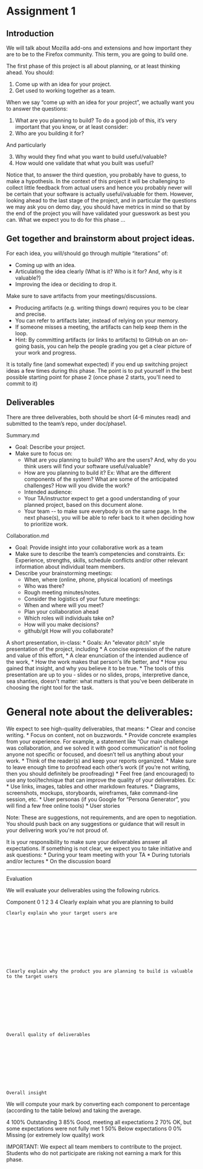 # Assignment 1

## Introduction

We will talk about Mozilla add-ons and extensions and how important they are to be to the Firefox community. This term, you are going to build one. 

The first phase of this project is all about planning, or at least thinking ahead. You should:

1. Come up with an idea for your project.
2. Get used to working together as a team.

When we say “come up with an idea for your project”, we actually want you to answer the questions: 

1. What are you planning to build?
To do a good job of this, it’s very important that you know, or at least consider:
2. Who are you building it for?

And particularly

3. Why would they find what you want to build useful/valuable?
4. How would one validate that what you built was useful?

Notice that, to answer the third question, you probably have to guess, to make a hypothesis. In the context of this project it will be challenging to collect little feedback from actual users and hence you probably never will be certain that your software is actually useful/valuable for them.  However, looking ahead to the last stage of the project, and in particular the questions we may ask you on demo day, you should have metrics in mind so that by the end of the project you will have validated your guesswork as best you can.
What we expect you to do for this phase …

## Get together and brainstorm about project ideas. 


For each idea, you will/should go through multiple “iterations” of:
* Coming up with an idea.
* Articulating the idea clearly (What is it? Who is it for? And, why is it valuable?)
* Improving the idea or deciding to drop it.


Make sure to save artifacts from your meetings/discussions.
* Producing artifacts (e.g. writing things down) requires you to be clear and precise.
* You can refer to artifacts later, instead of relying on your memory.
* If someone misses a meeting, the artifacts can help keep them in the loop.
* Hint: By committing artifacts (or links to artifacts) to GitHub on an on-going basis, you can help the people grading you get a clear picture of your work and progress.

It is totally fine (and somewhat expected) if you end up switching project ideas a few times during this phase. The point is to put yourself in the best possible starting point for phase 2 (once phase 2 starts, you'll need to commit to it)

## Deliverables

There are three deliverables, both should be short (4-6 minutes read) and submitted to the team’s repo, under doc/phase1.

Summary.md
* Goal: Describe your project.
* Make sure to focus on:
   * What are you planning to build? Who are the users? And, why do you think users will find your software useful/valuable?
   * How are you planning to build it?
Ex: What are the different components of the system? What are some of the anticipated challenges? How will you divide the work?
   * Intended audience:
   * Your TA/instructor expect to get a good understanding of your planned project, based on this document alone.
   * Your team -- to make sure everybody is on the same page. 
In the next phase(s), you will be able to refer back to it when deciding how to prioritize work.

Collaboration.md
 * Goal: Provide insight into your collaborative work as a team
 * Make sure to describe the team’s competencies and constraints. Ex: Experience, strengths, skills, schedule conflicts and/or other relevant information about individual team members.
 * Describe your brainstorming meetings:
      * When, where (online, phone, physical location) of meetings
      * Who was there?
      * Rough meeting minutes/notes.
      * Consider the logistics of  your future meetings:
      * When and where will you meet? 
      * Plan your collaboration ahead
      * Which roles will individuals take on?
      * How will you make decisions? 
      * github/git How will you collaborate?

A short presentation, in-class:
      * Goals: An "elevator pitch" style presentation of the project, including
      * A concise expression of the nature and value of this effort,
      * A clear enunciation of the intended audience of the work,
      * How the work makes that person's life better, and
      * How you gained that insight, and why you believe it to be true.
      * The tools of this presentation are up to you - slides or no slides, props, interpretive dance, sea shanties, doesn't matter: what matters is that you've been deliberate in choosing the right tool for the task.

# General note about the deliverables:

We expect to see high-quality deliverables, that means:
      * Clear and concise writing.
      * Focus on content, not on buzzwords.
      * Provide concrete examples from your experience.
For example, a statement like “Our main challenge was collaboration, and we solved it with good communication” is not fooling anyone not specific or focused, and doesn’t tell us anything about your work. 
      * Think of the reader(s) and keep your reports organized.
      * Make sure to leave enough time to proofread each other’s work
(if you’re not writing, then you should definitely be proofreading)
      * Feel free (and encouraged) to use any tool/technique that can improve the quality of your deliverables. Ex:
         * Use links, images, tables and other markdown features.
         * Diagrams, screenshots, mockups, storyboards, wireframes, fake command-line session, etc.
         * User personas (if you Google for “Persona Generator”, you will find a few free online tools)
         * User stories

Note: These are suggestions, not requirements, and are open to negotiation. You should push back on any suggestions or guidance that will result in your delivering work you're not proud of.

It is your responsibility to make sure your deliverables answer all expectations.
If something is not clear, we expect you to take initiative and ask questions:
         * During your team meeting with your TA
         * During tutorials and/or lectures
         * On the discussion board


________________


Evaluation


We will evaluate your deliverables using the following rubrics.


Component
	0
	1
	2
	3
	4
	Clearly explain what you are planning to build
	

	

	

	

	

	Clearly explain who your target users are
	

	

	

	

	

	Clearly explain why the product you are planning to build is valuable to the target users
	

	

	

	

	

	Overall quality of deliverables
	

	

	

	

	

	Overall insight
	

	

	

	

	

	

We will compute your mark by converting each component to percentage (according to the table below) and taking the average.


4
	100%
	Outstanding
	3
	85%
	Good, meeting all expectations
	2
	70%
	OK, but some expectations were not fully met
	1
	50%
	Below expectations
	0
	0%
	Missing (or extremely low quality) work
	

IMPORTANT: We expect all team members to contribute to the project.
Students who do not participate are risking not earning a mark for this phase.

